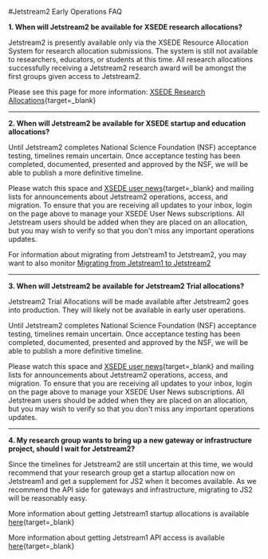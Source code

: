 #Jetstream2 Early Operations FAQ

  **1. When will Jetstream2 be available for XSEDE research allocations?**

Jetstream2 is presently available only via the XSEDE Resource Allocation System for research allocation submissions. The system is still not available to researchers, educators, or students at this time. All research allocations successfully receiving a Jetstream2 research award will be amongst the first groups given access to Jetstream2.

Please see this page for more information: [XSEDE Research Allocations](https://portal.xsede.org/allocations/research){target=_blank}

---

  **2. When will Jetstream2 be available for XSEDE startup and education allocations?**

Until Jetstream2 completes National Science Foundation (NSF) acceptance testing, timelines remain uncertain. Once acceptance testing has been completed, documented, presented and approved by the NSF, we will be able to publish a more definitive timeline.

Please watch this space and [XSEDE user news](https://www.xsede.org/news/user-news){target=_blank} and mailing lists for announcements about Jetstream2 operations, access, and migration. To ensure that you are receiving all updates to your inbox, login on the page above to manage your XSEDE User News subscriptions. All Jetstream users should be added when they are placed on an allocation, but you may wish to verify so that you don't miss any important operations updates.

For information about migrating from Jetstream1 to Jetstream2, you may want to also monitor [Migrating from Jetstream1 to Jetstream2](../migrating.md)

---

  **3. When will Jetstream2 be available for Jetstream2 Trial allocations?**

Jetstream2 Trial Allocations will be made available after Jetstream2 goes into production. They will likely not be available in early user operations.

Until Jetstream2 completes National Science Foundation (NSF) acceptance testing, timelines remain uncertain. Once acceptance testing has been completed, documented, presented and approved by the NSF, we will be able to publish a more definitive timeline.

Please watch this space and [XSEDE user news](https://www.xsede.org/news/user-news){target=_blank} and mailing lists for announcements about Jetstream2 operations, access, and migration. To ensure that you are receiving all updates to your inbox, login on the page above to manage your XSEDE User News subscriptions. All Jetstream users should be added when they are placed on an allocation, but you may wish to verify so that you don't miss any important operations updates.

---

  **4. My research group wants to bring up a new gateway or infrastructure project, should I wait for Jetstream2?**

Since the timelines for Jetstream2 are still uncertain at this time, we would recommend that your research group get a startup allocation now on Jetstream1 and get a supplement for JS2 when it becomes available. As we recommend the API side for gateways and infrastructure, migrating to JS2 will be reasonably easy.

More information about getting Jetstream1 startup allocations is available [here](http://wiki.jetstream-cloud.org/Jetstream+Allocations){target=_blank}

More information about getting Jetstream1 API access is available [here](http://wiki.jetstream-cloud.org/Using+the+Jetstream+API){target=_blank}
